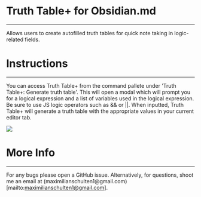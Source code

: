 # Truth Table+ for Obsidian.md
---
Allows users to create autofilled truth tables for quick note taking in logic-related fields.

# Instructions 
---
You can access Truth Table+ from the command pallete under 'Truth Table+: Generate truth table'. This will open a modal which will prompt you for a logical expression and a list of variables used in the logical expression. Be sure to use JS logic operators such as && or ||. When inputted, Truth Table+ will generate a truth table with the appropriate values in your current editor tab. 

![]('https://github.com/Max-Schulten/truth-table-plus/blob/master/example.gif')

# More Info
--- 
For any bugs please open a GitHub issue. Alternatively, for questions, shoot me an email at (maximilianschulten1\@gmail.com)[mailto:maximilianschulten1@gmail.com].